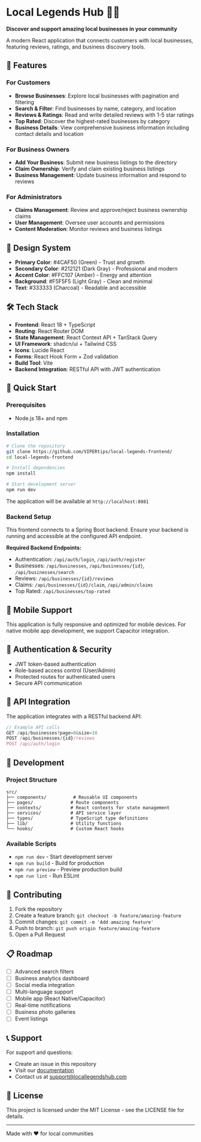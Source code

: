 
# Local Legends Hub 🏪✨

**Discover and support amazing local businesses in your community**

A modern React application that connects customers with local businesses, featuring reviews, ratings, and business discovery tools.

## 🌟 Features

### For Customers
- **Browse Businesses**: Explore local businesses with pagination and filtering
- **Search & Filter**: Find businesses by name, category, and location
- **Reviews & Ratings**: Read and write detailed reviews with 1-5 star ratings
- **Top Rated**: Discover the highest-rated businesses by category
- **Business Details**: View comprehensive business information including contact details and location

### For Business Owners
- **Add Your Business**: Submit new business listings to the directory
- **Claim Ownership**: Verify and claim existing business listings
- **Business Management**: Update business information and respond to reviews

### For Administrators
- **Claims Management**: Review and approve/reject business ownership claims
- **User Management**: Oversee user accounts and permissions
- **Content Moderation**: Monitor reviews and business listings

## 🎨 Design System

- **Primary Color**: #4CAF50 (Green) - Trust and growth
- **Secondary Color**: #212121 (Dark Gray) - Professional and modern
- **Accent Color**: #FFC107 (Amber) - Energy and attention
- **Background**: #F5F5F5 (Light Gray) - Clean and minimal
- **Text**: #333333 (Charcoal) - Readable and accessible

## 🛠️ Tech Stack

- **Frontend**: React 18 + TypeScript
- **Routing**: React Router DOM
- **State Management**: React Context API + TanStack Query
- **UI Framework**: shadcn/ui + Tailwind CSS
- **Icons**: Lucide React
- **Forms**: React Hook Form + Zod validation
- **Build Tool**: Vite
- **Backend Integration**: RESTful API with JWT authentication

## 🚀 Quick Start

### Prerequisites
- Node.js 18+ and npm

### Installation

```bash
# Clone the repository
git clone https://github.com/VIPERtips/local-legends-frontend/
cd local-legends-frontend

# Install dependencies
npm install

# Start development server
npm run dev
```

The application will be available at `http://localhost:8081`

### Backend Setup
This frontend connects to a Spring Boot backend. Ensure your backend is running and accessible at the configured API endpoint.

**Required Backend Endpoints:**
- Authentication: `/api/auth/login`, `/api/auth/register`
- Businesses: `/api/businesses`, `/api/businesses/{id}`, `/api/businesses/search`
- Reviews: `/api/businesses/{id}/reviews`
- Claims: `/api/businesses/{id}/claim`, `/api/admin/claims`
- Top Rated: `/api/businesses/top-rated`

## 📱 Mobile Support

This application is fully responsive and optimized for mobile devices. For native mobile app development, we support Capacitor integration.

## 🔐 Authentication & Security

- JWT token-based authentication
- Role-based access control (User/Admin)
- Protected routes for authenticated users
- Secure API communication

## 📄 API Integration

The application integrates with a RESTful backend API:

```typescript
// Example API calls
GET /api/businesses?page=0&size=10
POST /api/businesses/{id}/reviews
POST /api/auth/login
```

## 🧪 Development

### Project Structure
```
src/
├── components/          # Reusable UI components
├── pages/              # Route components
├── contexts/           # React contexts for state management
├── services/           # API service layer
├── types/              # TypeScript type definitions
├── lib/                # Utility functions
└── hooks/              # Custom React hooks
```

### Available Scripts
- `npm run dev` - Start development server
- `npm run build` - Build for production
- `npm run preview` - Preview production build
- `npm run lint` - Run ESLint




## 🤝 Contributing

1. Fork the repository
2. Create a feature branch: `git checkout -b feature/amazing-feature`
3. Commit changes: `git commit -m 'Add amazing feature'`
4. Push to branch: `git push origin feature/amazing-feature`
5. Open a Pull Request

## 📋 Roadmap

- [ ] Advanced search filters
- [ ] Business analytics dashboard
- [ ] Social media integration
- [ ] Multi-language support
- [ ] Mobile app (React Native/Capacitor)
- [ ] Real-time notifications
- [ ] Business photo galleries
- [ ] Event listings

## 📞 Support

For support and questions:
- Create an issue in this repository
- Visit our [documentation](https://docs.locallegendshub.com)
- Contact us at support@locallegendshub.com

## 📄 License

This project is licensed under the MIT License - see the LICENSE file for details.

---

Made with ❤️ for local communities
